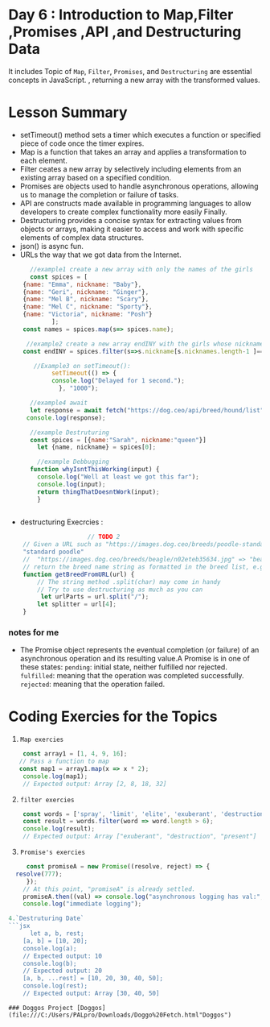 # Day 6 : Introduction to Map,Filter ,Promises ,API ,and Destructuring Data 
  It includes Topic of  `Map`, `Filter`, `Promises`, and `Destructuring` are essential concepts in JavaScript.   , returning a new array with the transformed values.

  
# Lesson Summary
- setTimeout() method sets a timer which executes a function or specified piece of code once the timer expires.
- Map is a function that takes an array and applies a transformation to each element.
- Filter ceates a new array by selectively including elements from an existing array based on a specified condition.
- Promises are objects used to handle asynchronous operations, allowing us to manage the completion or failure of tasks.
- API are constructs made available in programming languages to allow developers to create complex functionality more easily Finally.
- Destructuring provides a concise syntax for extracting values from objects or arrays, making it easier to access and work with specific elements of complex data structures.
- json() is async fun.
- URLs the way that we got data from the Internet.


```jsx
      //example1 create a new array with only the names of the girls
      const spices = [
    {name: "Emma", nickname: "Baby"},
    {name: "Geri", nickname: "Ginger"},
    {name: "Mel B", nickname: "Scary"},
    {name: "Mel C", nickname: "Sporty"},
    {name: "Victoria", nickname: "Posh"}
            ];
    const names = spices.map(s=> spices.name);

     //example2 create a new array endINY with the girls whose nicknames end with 'y'
    const endINY = spices.filter(s=>s.nickname[s.nicknames.length-1 ]=== 'y');

       //Example3 on setTimeout():
            setTimeout(() => {
            console.log("Delayed for 1 second.");
              }, "1000");

      //example4 await
      let response = await fetch("https://dog.ceo/api/breed/hound/list");
     console.log(response);

      //example Destruturing
      const spices = [{name:"Sarah", nickname:"queen"}]
        let {name, nickname} = spices[0];

        //example Debbugging
      function whyIsntThisWorking(input) {
        console.log("Well at least we got this far");
        console.log(input);
        return thingThatDoesntWork(input);
        }
      
```


* destructuring Execrcies :
```jsx
                      // TODO 2
    // Given a URL such as "https://images.dog.ceo/breeds/poodle-standard/n02113799_2280.jpg" => 
    "standard poodle"
    //  "https://images.dog.ceo/breeds/beagle/n02eteb35634.jpg" => "beagle"
    // return the breed name string as formatted in the breed list, e.g. "standard poodle"
    function getBreedFromURL(url) {
        // The string method .split(char) may come in handy
        // Try to use destructuring as much as you can
         let urlParts = url.split("/");
        let splitter = url[4];
    } 
```
### notes for me
- The Promise object represents the eventual completion (or failure) of an asynchronous operation and its resulting value.A Promise is in one of these states:
       `pending`: initial state, neither fulfilled nor rejected.      
       `fulfilled`: meaning that the operation was completed successfully.      
       `rejected`: meaning that the operation failed.

# Coding Exercies for the Topics
1. `Map exercies`
```jsx
    const array1 = [1, 4, 9, 16];
   // Pass a function to map
   const map1 = array1.map(x => x * 2);
    console.log(map1);
    // Expected output: Array [2, 8, 18, 32]

```
2. `filter exercies`
```jsx
    const words = ['spray', 'limit', 'elite', 'exuberant', 'destruction', 'present'];
    const result = words.filter(word => word.length > 6);
    console.log(result);
    // Expected output: Array ["exuberant", "destruction", "present"]
```
3. `Promise's exercies`
```jsx
     const promiseA = new Promise((resolve, reject) => {
  resolve(777);
     });
    // At this point, "promiseA" is already settled.
    promiseA.then((val) => console.log("asynchronous logging has val:", val));
    console.log("immediate logging");

4.`Destruturing Date`
```jsx
      let a, b, rest;
    [a, b] = [10, 20];
    console.log(a);
    // Expected output: 10
    console.log(b);
    // Expected output: 20
    [a, b, ...rest] = [10, 20, 30, 40, 50];
    console.log(rest);
    // Expected output: Array [30, 40, 50]

```
  
```
### Doggos Project [Doggos](file:///C:/Users/PALpro/Downloads/Doggo%20Fetch.html"Doggos")
